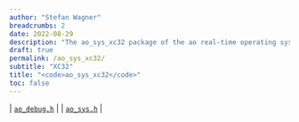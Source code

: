 ```yaml
---
author: "Stefan Wagner"
breadcrumbs: 2
date: 2022-08-29
description: "The ao_sys_xc32 package of the ao real-time operating system."
draft: true
permalink: /ao_sys_xc32/ 
subtitle: "XC32"
title: "<code>ao_sys_xc32</code>"
toc: false
---
```


| [`ao_debug.h`](ao_debug.h.md) |
| [`ao_sys.h`](ao_sys.h.md) |
